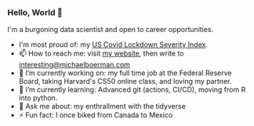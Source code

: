 ### Hello, World 👋

<!--
**michaelboerman/michaelboerman** is a ✨ _special_ ✨ repository because its `README.md` (this file) appears on your GitHub profile.

Here are some ideas to get you started:

- 🔭 I’m currently working on ...
- 🌱 I’m currently learning ...
- 👯 I’m looking to collaborate on ...
- 🤔 I’m looking for help with ...
- 💬 Ask me about ...
- 📫 How to reach me: ...
- 😄 Pronouns: ...
- ⚡ Fun fact: ...
-->

I'm a burgoning data scientist and open to career opportunities. 

- I'm most proud of: my [US Covid Lockdown Severity Index](https://github.com/michaelboerman/lockdown_severity_index).
- 📫 How to reach me: visit [my website](www.michaelboerman.com), then write to interesting@michaelboerman.com  
- 🔭 I’m currently working on: my full time job at the Federal Reserve Board, taking Harvard's CS50 online class, and loving my partner. 
- 🌱 I’m currently learning: Advanced git (actions, CI/CD), moving from R into python.
- 💬 Ask me about: my enthrallment with the tidyverse
- ⚡ Fun fact: I once biked from Canada to Mexico







